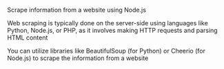Scrape information from a website using Node.js

Web scraping is typically done on the server-side using languages like Python, Node.js, or PHP, as it involves making HTTP requests and parsing HTML content

You can utilize libraries like BeautifulSoup (for Python) or Cheerio (for Node.js) to scrape the information from a website
